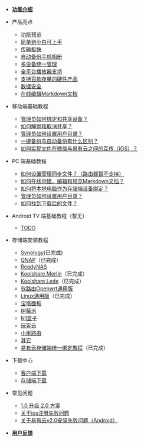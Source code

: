 * [**功能介绍**](/zh-cn/README.md)

* 产品亮点
  * [功能预览](/zh-cn/features/preview.md)
  * [简单到小白可上手](/zh-cn/features/easy-configuration.md)
  * [传输极快](/zh-cn/features/faster-transport.md)
  * [自动备份手机相册](/zh-cn/features/photo-backup.md)
  * [多设备统一管理](/zh-cn/features/unified-management.md)
  * [全平台播放器支持](/zh-cn/features/player.md)
  * [支持百款存量的硬件产品](/zh-cn/features/more-devices.md)
  * [数据安全](/zh-cn/features/data-security.md)
  * [在线编辑Markdown文档](/zh-cn/features/Markdown编辑教程.md)

* 移动端基础教程
  * [管理员如何绑定和共享设备？](/zh-cn/tutorial/App/devices.md)
  * [如何解绑和取消共享？](/zh-cn/tutorial/App/remove.md)
  * [管理员如何设置用户目录？](/zh-cn/tutorial/App/DirectorySettings.md)
  * [一键备份与自动备份有什么区别？](/zh-cn/tutorial/App/backup.md)
  * [如何实现文件在微信与易有云之间的互传（iOS）？](/zh-cn/tutorial/App/WeChat.md)

* PC 端基础教程
  * [如何设置管理同步文件？（路由器暂不支持）](/zh-cn/tutorial/pc/file-sync.md)
  * [如何在线创建、编辑和预览Markdown文档？](/zh-cn/tutorial/pc/Markdown.md)
  * [如何将本地电脑作为存储端设备绑定？](/zh-cn/tutorial/pc/OpenStorage.md) 
  * [管理员如何设置用户目录？](/zh-cn/tutorial/pc/DirectorySettings.md)
  * [如何找到下载后的文件？ ](/zh-cn/tutorial/pc/download.md) 

* Android TV 端基础教程（暂无）
  * [TODO](/zh-cn/android-tv/TODO)

* 存储端安装教程
  * [Synology](/zh-cn/tutorial/NAS/Synology.md)(已完成)
  * [QNAP](/zh-cn/tutorial/NAS/QNAP.md)（已完成）
  * [ReadyNAS](/zh-cn/tutorial/NAS/ReadyNAS.md)
  * [Koolshare Merlin](/zh-cn/tutorial/NAS/KoolshareMerlin.md)（已完成）
  * [Koolshare Lede](/zh-cn/tutorial/NAS/KoolshareLede.md)（已完成）
  * [软路由Openwrt通用版](/zh-cn/tutorial/NAS/软路由Openwrt通用版.md)
  * [Linux通用版](/zh-cn/tutorial/NAS/Linux.md)（已完成）
  * [宝塔面板](/zh-cn/mobile/TODO)
  * [树莓派](/zh-cn/mobile/TODO)
  * [N1盒子](/zh-cn/mobile/TODO)
  * [玩客云](/zh-cn/mobile/TODO)
  * [小米路由](/zh-cn/mobile/TODO)
  * [其它](/zh-cn/mobile/TODO)
  * [易有云存储端统一绑定教程](/zh-cn/tutorial/NAS/BindingSoftware.md)（已完成）

* 下载中心
  * [客户端下载](https://www.ddnsto.com/linkease/download/)
  * [存储端下载](https://www.ddnsto.com/linkease/download/#/disk)

* 常见问题
  * [1.0 升级 2.0 方案](/zh-cn/question/upgrade.md)
  * [关于ios注册失败问题](/zh-cn/question/signIn.md)
  * [关于易有云v2.0安装失败问题（Android）](/zh-cn/question/install2.0.md)


* [**用户反馈**](/zh-cn/UserFeedback/Feedback.md)